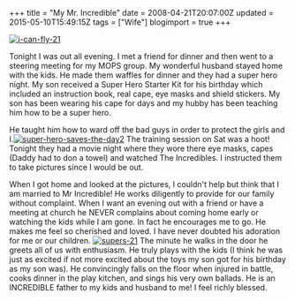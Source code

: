 +++
title = "My Mr. Incredible"
date = 2008-04-21T20:07:00Z
updated = 2015-05-10T15:49:15Z
tags = ["Wife"]
blogimport = true 
+++

[![i-can-fly-21](https://latc.s3.amazonaws.com/wp-content/uploads/2008/04/i-can-fly-21-233x300.jpg "i-can-fly-21")](https://latc.s3.amazonaws.com/wp-content/uploads/2008/04/i-can-fly-21.jpg)  

Tonight I was out all evening.  I met a friend for dinner and then went to a steering meeting for my  MOPS group.  My wonderful husband stayed home with the kids.  He made them waffles for dinner and they had a super hero night.  My son received a Super Hero Starter Kit for his birthday which included an instruction book, real cape, eye masks and shield stickers.  My son has been wearing his cape for days and my hubby has been teaching him how to be a super hero.  

He taught him how to ward off the bad guys in order to protect the girls and I.[![super-hero-saves-the-day2](https://latc.s3.amazonaws.com/wp-content/uploads/2008/04/super-hero-saves-the-day2.jpg "super-hero-saves-the-day2")](https://latc.s3.amazonaws.com/wp-content/uploads/2008/04/super-hero-saves-the-day2.jpg) The training session on Sat was a hoot!  Tonight they had a movie night where they wore there eye masks, capes (Daddy had to don a towel) and watched The Incredibles.  I instructed them to take pictures since I would be out.  

When I got home and looked at the pictures, I couldn't help but think that I am married to Mr Incredible!  He works diligently to provide for our family without complaint.  When I want an evening out with a friend or have a meeting at church he NEVER complains about coming home early or watching the kids while I am gone. In fact he encourages me to go. He makes me feel so cherished and loved.  I have never doubted his adoration for me or our children. [![supers-21](https://latc.s3.amazonaws.com/wp-content/uploads/2008/04/supers-21.jpg "supers-21")](https://latc.s3.amazonaws.com/wp-content/uploads/2008/04/supers-21.jpg)  The minute he walks in the door he greets all of us with enthusiasm. He truly plays with the kids (I think he was just as excited if not more excited about the toys my son got for his birthday as my son was).  He convincingly falls on the floor when injured in battle, cooks dinner in the play kitchen, and sings his very own ballads.   He is an INCREDIBLE father to my kids and husband to me!  I feel richly blessed.
